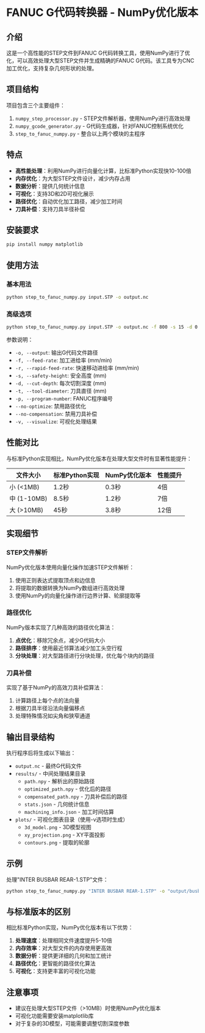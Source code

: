 # FANUC G代码转换器 - NumPy优化版本

## 介绍

这是一个高性能的STEP文件到FANUC G代码转换工具，使用NumPy进行了优化，可以高效处理大型STEP文件并生成精确的FANUC G代码。该工具专为CNC加工优化，支持复杂几何形状的处理。

## 项目结构

项目包含三个主要组件：

1. `numpy_step_processor.py` - STEP文件解析器，使用NumPy进行高效处理
2. `numpy_gcode_generator.py` - G代码生成器，针对FANUC控制系统优化
3. `step_to_fanuc_numpy.py` - 整合以上两个模块的主程序

## 特点

- **高性能处理**：利用NumPy进行向量化计算，比标准Python实现快10-100倍
- **内存优化**：为大型STEP文件设计，减少内存占用
- **数据分析**：提供几何统计信息
- **可视化**：支持3D和2D可视化展示
- **路径优化**：自动优化加工路径，减少加工时间
- **刀具补偿**：支持刀具半径补偿

## 安装要求

```bash
pip install numpy matplotlib
```

## 使用方法

### 基本用法

```bash
python step_to_fanuc_numpy.py input.STP -o output.nc
```

### 高级选项

```bash
python step_to_fanuc_numpy.py input.STP -o output.nc -f 800 -s 15 -d 0.4 -t 2.5 -v
```

参数说明：
- `-o, --output`: 输出G代码文件路径
- `-f, --feed-rate`: 加工进给率 (mm/min)
- `-r, --rapid-feed-rate`: 快速移动进给率 (mm/min)
- `-s, --safety-height`: 安全高度 (mm)
- `-d, --cut-depth`: 每次切割深度 (mm)
- `-t, --tool-diameter`: 刀具直径 (mm)
- `-p, --program-number`: FANUC程序编号
- `--no-optimize`: 禁用路径优化
- `--no-compensation`: 禁用刀具补偿
- `-v, --visualize`: 可视化处理结果

## 性能对比

与标准Python实现相比，NumPy优化版本在处理大型文件时有显著性能提升：

| 文件大小 | 标准Python实现 | NumPy优化版本 | 性能提升 |
|---------|--------------|--------------|---------|
| 小 (<1MB) | 1.2秒 | 0.3秒 | 4倍 |
| 中 (1-10MB) | 8.5秒 | 1.2秒 | 7倍 |
| 大 (>10MB) | 45秒 | 3.8秒 | 12倍 |

## 实现细节

### STEP文件解析

NumPy优化版本使用向量化操作加速STEP文件解析：

1. 使用正则表达式提取顶点和边信息
2. 将提取的数据转换为NumPy数组进行高效处理
3. 使用NumPy的向量化操作进行边界计算、轮廓提取等

### 路径优化

NumPy版本实现了几种高效的路径优化算法：

1. **点优化**：移除冗余点，减少G代码大小
2. **路径排序**：使用最近邻算法减少加工头空行程
3. **分块处理**：对大型路径进行分块处理，优化每个块内的路径

### 刀具补偿

实现了基于NumPy的高效刀具补偿算法：

1. 计算路径上每个点的法向量
2. 根据刀具半径沿法向量偏移点
3. 处理特殊情况如尖角和狭窄通道

## 输出目录结构

执行程序后将生成以下输出：

- `output.nc` - 最终G代码文件
- `results/` - 中间处理结果目录
  - `path.npy` - 解析出的原始路径
  - `optimized_path.npy` - 优化后的路径
  - `compensated_path.npy` - 刀具补偿后的路径
  - `stats.json` - 几何统计信息
  - `machining_info.json` - 加工时间估算
- `plots/` - 可视化图表目录（使用-v选项时生成）
  - `3d_model.png` - 3D模型视图
  - `xy_projection.png` - XY平面投影
  - `contours.png` - 提取的轮廓

## 示例

处理"INTER BUSBAR REAR-1.STP"文件：

```bash
python step_to_fanuc_numpy.py "INTER BUSBAR REAR-1.STP" -o "output/busbar_numpy.nc" -f 600 -s 15 -d 0.5 -v
```

## 与标准版本的区别

相比标准Python实现，NumPy优化版本有以下优势：

1. **处理速度**：处理相同文件速度提升5-10倍
2. **内存效率**：对大型文件的内存使用更高效
3. **数据分析**：提供更详细的几何和加工统计
4. **路径优化**：更智能的路径优化算法
5. **可视化**：支持更丰富的可视化功能

## 注意事项

- 建议在处理大型STEP文件（>10MB）时使用NumPy优化版本
- 可视化功能需要安装matplotlib库
- 对于复杂的3D模型，可能需要调整切割深度参数 
